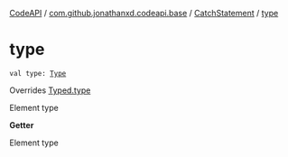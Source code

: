 [CodeAPI](../../index.md) / [com.github.jonathanxd.codeapi.base](../index.md) / [CatchStatement](index.md) / [type](.)

# type

`val type: `[`Type`](http://docs.oracle.com/javase/6/docs/api/java/lang/reflect/Type.html)

Overrides [Typed.type](../-typed/type.md)

Element type

**Getter**

Element type

